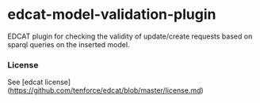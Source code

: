 edcat-model-validation-plugin
=============================

EDCAT plugin for checking the validity of update/create requests based on sparql queries on the inserted model.

### License
See [edcat license] (https://github.com/tenforce/edcat/blob/master/license.md)
